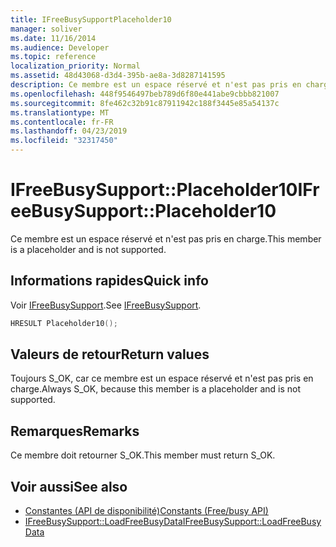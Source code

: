 ```yaml
---
title: IFreeBusySupportPlaceholder10
manager: soliver
ms.date: 11/16/2014
ms.audience: Developer
ms.topic: reference
localization_priority: Normal
ms.assetid: 48d43068-d3d4-395b-ae8a-3d8287141595
description: Ce membre est un espace réservé et n'est pas pris en charge.
ms.openlocfilehash: 448f9546497beb789d6f80e441abe9cbbb821007
ms.sourcegitcommit: 8fe462c32b91c87911942c188f3445e85a54137c
ms.translationtype: MT
ms.contentlocale: fr-FR
ms.lasthandoff: 04/23/2019
ms.locfileid: "32317450"
---
```

# <a name="ifreebusysupportplaceholder10"></a><span data-ttu-id="e61a8-103">IFreeBusySupport::Placeholder10</span><span class="sxs-lookup"><span data-stu-id="e61a8-103">IFreeBusySupport::Placeholder10</span></span>

<span data-ttu-id="e61a8-104">Ce membre est un espace réservé et n'est pas pris en charge.</span><span class="sxs-lookup"><span data-stu-id="e61a8-104">This member is a placeholder and is not supported.</span></span>
  
## <a name="quick-info"></a><span data-ttu-id="e61a8-105">Informations rapides</span><span class="sxs-lookup"><span data-stu-id="e61a8-105">Quick info</span></span>

<span data-ttu-id="e61a8-106">Voir [IFreeBusySupport](ifreebusysupport.md).</span><span class="sxs-lookup"><span data-stu-id="e61a8-106">See [IFreeBusySupport](ifreebusysupport.md).</span></span>
  
```cpp
HRESULT Placeholder10();
```

## <a name="return-values"></a><span data-ttu-id="e61a8-107">Valeurs de retour</span><span class="sxs-lookup"><span data-stu-id="e61a8-107">Return values</span></span>

<span data-ttu-id="e61a8-108">Toujours S_OK, car ce membre est un espace réservé et n'est pas pris en charge.</span><span class="sxs-lookup"><span data-stu-id="e61a8-108">Always S_OK, because this member is a placeholder and is not supported.</span></span>
  
## <a name="remarks"></a><span data-ttu-id="e61a8-109">Remarques</span><span class="sxs-lookup"><span data-stu-id="e61a8-109">Remarks</span></span>

<span data-ttu-id="e61a8-110">Ce membre doit retourner S_OK.</span><span class="sxs-lookup"><span data-stu-id="e61a8-110">This member must return S_OK.</span></span>
  
## <a name="see-also"></a><span data-ttu-id="e61a8-111">Voir aussi</span><span class="sxs-lookup"><span data-stu-id="e61a8-111">See also</span></span>

- [<span data-ttu-id="e61a8-112">Constantes (API de disponibilité)</span><span class="sxs-lookup"><span data-stu-id="e61a8-112">Constants (Free/busy API)</span></span>](constants-free-busy-api.md)
- [<span data-ttu-id="e61a8-113">IFreeBusySupport::LoadFreeBusyData</span><span class="sxs-lookup"><span data-stu-id="e61a8-113">IFreeBusySupport::LoadFreeBusyData</span></span>](ifreebusysupport-loadfreebusydata.md)

